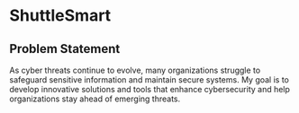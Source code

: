 # ShuttleSmart

## Problem Statement  
As cyber threats continue to evolve, many organizations struggle to safeguard sensitive information and maintain secure systems. My goal is to develop innovative solutions and tools that enhance cybersecurity and help organizations stay ahead of emerging threats. 
